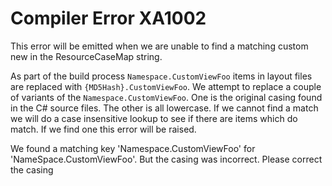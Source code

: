 # Compiler Error XA1002

This error will be emitted when we are unable to find a matching custom new in the 
ResourceCaseMap string. 

As part of the build process `Namespace.CustomViewFoo` items in layout files are
replaced with `{MD5Hash}.CustomViewFoo`. We attempt to replace a couple of variants
of the `Namespace.CustomViewFoo`. One is the original casing found in the C# source
files. The other is all lowercase. If we cannot find a match we will do a case 
insensitive lookup to see if there are items which do match. If we find one this 
error will be raised.

We found a matching key 'Namespace.CustomViewFoo' for 'NameSpace.CustomViewFoo'. But the casing was incorrect. Please correct the casing